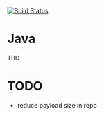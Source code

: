 [![Build Status](https://travis-ci.org/dwhelan/training-java.svg?branch=master)](https://travis-ci.org/dwhelan/training-java)

# Java

TBD

# TODO
* reduce payload size in repo
